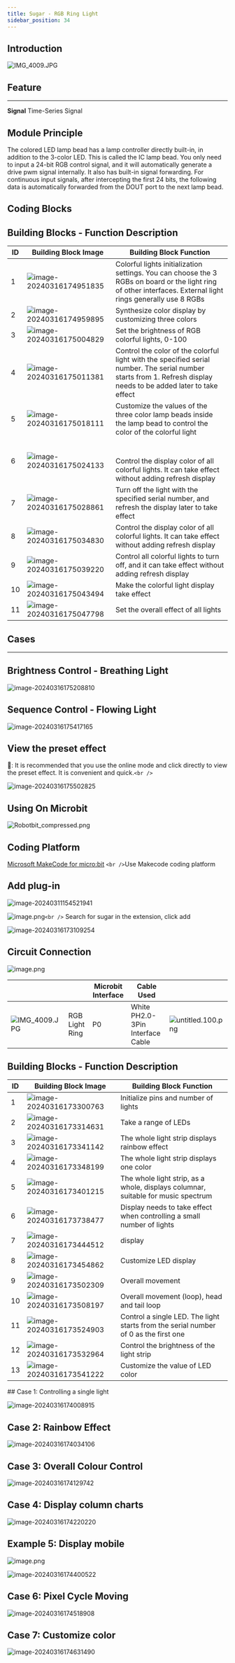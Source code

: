 ```yaml
---
title: Sugar - RGB Ring Light
sidebar_position: 34
---
```

## Introduction

![IMG_4009.JPG](https://learn.kittenbot.cn/2024md_pic/1694743956158-1282f2e1-dc0d-41c0-869c-58bd3e29ecac.jpeg)

## Feature

---

**Signal**  Time-Series Signal

## Module Principle

The colored LED lamp bead has a lamp controller directly built-in, in addition to the 3-color LED. This is called the IC lamp bead. You only need to input a 24-bit RGB control signal, and it will automatically generate a drive pwm signal internally. It also has built-in signal forwarding. For continuous input signals, after intercepting the first 24 bits, the following data is automatically forwarded from the DOUT port to the next lamp bead.

## Coding Blocks

## Building Blocks - Function Description

| ID | Building Block Image                                                                        | Building Block Function                                                                                                                                           |
| -- | ------------------------------------------------------------------------------------------- | ----------------------------------------------------------------------------------------------------------------------------------------------------------------- |
| 1  | ![image-20240316174951835](https://learn.kittenbot.cn/2024md_pic/image-20240316174951835.png) | Colorful lights initialization settings. You can choose the 3 RGBs on board or the light ring of other interfaces. External light rings generally use 8 RGBs      |
| 2  | ![image-20240316174959895](https://learn.kittenbot.cn/2024md_pic/image-20240316174959895.png) | Synthesize color display by customizing three colors                                                                                                              |
| 3  | ![image-20240316175004829](https://learn.kittenbot.cn/2024md_pic/image-20240316175004829.png) | Set the brightness of RGB colorful lights, 0-100                                                                                                                  |
| 4  | ![image-20240316175011381](https://learn.kittenbot.cn/2024md_pic/image-20240316175011381.png) | Control the color of the colorful light with the specified serial number. The serial number starts from 1. Refresh display needs to be added later to take effect |
| 5  | ![image-20240316175018111](https://learn.kittenbot.cn/2024md_pic/image-20240316175018111.png) | Customize the values of the three color lamp beads inside the lamp bead to control the color of the colorful light                                                |
| 6  | ![image-20240316175024133](https://learn.kittenbot.cn/2024md_pic/image-20240316175024133.png) | <br /><br />Control the display color of all colorful lights. It can take effect without adding refresh display                                                   |
| 7  | ![image-20240316175028861](https://learn.kittenbot.cn/2024md_pic/image-20240316175028861.png) | Turn off the light with the specified serial number, and refresh the display later to take effect                                                                 |
| 8  | ![image-20240316175034830](https://learn.kittenbot.cn/2024md_pic/image-20240316175034830.png) | Control the display color of all colorful lights. It can take effect without adding refresh display                                                               |
| 9  | ![image-20240316175039220](https://learn.kittenbot.cn/2024md_pic/image-20240316175039220.png) | Control all colorful lights to turn off, and it can take effect without adding refresh display                                                                    |
| 10 | ![image-20240316175043494](https://learn.kittenbot.cn/2024md_pic/image-20240316175043494.png) | Make the colorful light display take effect                                                                                                                       |
| 11 | ![image-20240316175047798](https://learn.kittenbot.cn/2024md_pic/image-20240316175047798.png) | Set the overall effect of all lights                                                                                                                              |

## Cases

---

## Brightness Control - Breathing Light

![image-20240316175208810](https://learn.kittenbot.cn/2024md_pic/image-20240316175208810.png)

## Sequence Control - Flowing Light

![image-20240316175417165](https://learn.kittenbot.cn/2024md_pic/image-20240316175417165.png)

## View the preset effect

📑: It is recommended that you use the online mode and click directly to view the preset effect. It is convenient and quick.`<br />`

![image-20240316175502825](https://learn.kittenbot.cn/2024md_pic/image-20240316175502825.png)

## Using On Microbit

![Robotbit_compressed.png](https://learn.kittenbot.cn/2024md_pic/1709112761000-c84282ba-fe71-45c1-8ad4-8e7f6fc4738f.png)

## Coding Platform

[Microsoft MakeCode for micro:bit](https://makecode.microbit.org/#editor)
`<br />`Use Makecode coding platform

## Add plug-in

![image-20240311154521941](https://learn.kittenbot.cn/2024md_pic/image-20240311154521941.png)

![image.png](https://learn.kittenbot.cn/2024md_pic/1709111641678-73b61119-c29c-4b48-add7-375ce9a15935.png)`<br />`
Search for sugar in the extension, click add

![image-20240316173109254](https://learn.kittenbot.cn/2024md_pic/image-20240316173109254.png)

## Circuit Connection

![image.png](https://learn.kittenbot.cn/2024md_pic/1709781697870-bb04bd6b-12c4-4792-aefb-017e1f1bf369.png)

|                                                                                                              |                | Microbit Interface | Cable Used                       |                                                                                                                 |
| ------------------------------------------------------------------------------------------------------------ | -------------- | ------------------ | -------------------------------- | --------------------------------------------------------------------------------------------------------------- |
| ![IMG_4009.JPG](https://learn.kittenbot.cn/2024md_pic/1694743956158-1282f2e1-dc0d-41c0-869c-58bd3e29ecac.jpeg) | RGB Light Ring | P0                 | White PH2.0-3Pin Interface Cable | ![untitled.100.png](https://learn.kittenbot.cn/2024md_pic/1694663456622-fdd52039-7a0c-451f-96a0-feabdc797516.png) |

## Building Blocks - Function Description

| ID | Building Block Image                                                                                                   | Building Block Function                                                             |
| -- | ---------------------------------------------------------------------------------------------------------------------- | ----------------------------------------------------------------------------------- |
| 1  | ![image-20240316173300763](https://learn.kittenbot.cn/2024md_pic/image-20240316173300763.png)                            | Initialize pins and number of lights                                                |
| 2  | ![image-20240316173314631](https://learn.kittenbot.cn/2024md_pic/image-20240316173314631.png)                            | Take a range of LEDs                                                                |
| 3  | ![image-20240316173341142](https://learn.kittenbot.cn/2024md_pic/image-20240316173341142.png)                            | The whole light strip displays rainbow effect                                       |
| 4  | ![image-20240316173348199](https://learn.kittenbot.cn/2024md_pic/image-20240316173348199.png)                            | The whole light strip displays one color                                            |
| 5  | ![image-20240316173401215](https://learn.kittenbot.cn/2024md_pic/image-20240316173401215.png)                            | The whole light strip, as a whole, displays columnar, suitable for music spectrum   |
| 6  | ![image-20240316173738477](https://learn.kittenbot.cn/2024md_pic/image-20240316173738477.png)                            | Display needs to take effect when controlling a small number of lights              |
| 7  | ![image-20240316173444512](C:\Users\Administrator\AppData\Roaming\Typora\typora-user-images\image-20240316173444512.png) | display                                                                             |
| 8  | ![image-20240316173454862](https://learn.kittenbot.cn/2024md_pic/image-20240316173454862.png)                            | Customize LED display                                                               |
| 9  | ![image-20240316173502309](https://learn.kittenbot.cn/2024md_pic/image-20240316173502309.png)                            | Overall movement                                                                    |
| 10 | ![image-20240316173508197](https://learn.kittenbot.cn/2024md_pic/image-20240316173508197.png)                            | Overall movement (loop), head and tail loop                                         |
| 11 | ![image-20240316173524903](https://learn.kittenbot.cn/2024md_pic/image-20240316173524903.png)                            | Control a single LED. The light starts from the serial number of 0 as the first one |
| 12 | ![image-20240316173532964](https://learn.kittenbot.cn/2024md_pic/image-20240316173532964.png)                            | Control the brightness of the light strip                                           |
| 13 | ![image-20240316173541222](https://learn.kittenbot.cn/2024md_pic/image-20240316173541222.png)                            | Customize the value of LED color                                                    |

## Case 1: Controlling a single light

![image-20240316174008915](https://learn.kittenbot.cn/2024md_pic/image-20240316174008915.png)

## Case 2: Rainbow Effect

![image-20240316174034106](https://learn.kittenbot.cn/2024md_pic/image-20240316174034106.png)

## Case 3: Overall Colour Control

![image-20240316174129742](https://learn.kittenbot.cn/2024md_pic/image-20240316174129742.png)

## Case 4: Display column charts

![image-20240316174220220](https://learn.kittenbot.cn/2024md_pic/image-20240316174220220.png)

## Example 5: Display mobile

![image.png](https://learn.kittenbot.cn/2024md_pic/image-20240316174338610.png)

![image-20240316174400522](https://learn.kittenbot.cn/2024md_pic/image-20240316174400522.png)

## Case 6: Pixel Cycle Moving

![image-20240316174518908](https://learn.kittenbot.cn/2024md_pic/image-20240316174518908.png)

## Case 7: Customize color

![image-20240316174631490](https://learn.kittenbot.cn/2024md_pic/image-20240316174631490.png)
